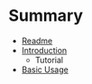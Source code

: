 # Summary

* [Readme](README.md)
* [Introduction](introduction.md)
   * Tutorial
* [Basic Usage](basic_usage.md)

